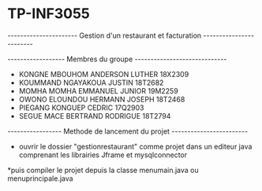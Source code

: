 # TP-INF3055
---------------------- Gestion d'un restaurant et facturation ------------------------

------------------ Membres du groupe -----------------------------

* KONGNE MBOUHOM ANDERSON LUTHER    18X2309
* KOUMMAND NGAYAKOUA JUSTIN         18T2682
* MOMHA MOMHA EMMANUEL JUNIOR       19M2259
* OWONO ELOUNDOU HERMANN JOSEPH     18T2468
* PIEGANG KONGUEP CEDRIC            17Q2903
* SEGUE MACE BERTRAND RODRIGUE      18T2794


----------------- Methode de lancement du projet ------------------------
* ouvrir le dossier "gestionrestaurant" comme projet dans un editeur java comprenant
les librairies Jframe et mysqlconnector

*puis compiler le projet depuis la classe menumain.java ou menuprincipale.java
